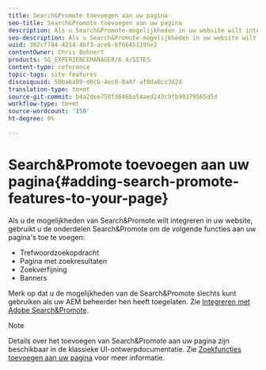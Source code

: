 ```yaml
---
title: Search&Promote toevoegen aan uw pagina
seo-title: Search&Promote toevoegen aan uw pagina
description: Als u Search&Promote-mogelijkheden in uw website wilt integreren, gebruikt u de Search&Promote om trefwoordzoekacties, pagina met zoekresultaten, verfijnde zoekopdrachten en bannerfuncties aan uw pagina toe te voegen
seo-description: Als u Search&Promote-mogelijkheden in uw website wilt integreren, gebruikt u de Search&Promote om trefwoordzoekacties, pagina met zoekresultaten, verfijnde zoekopdrachten en bannerfuncties aan uw pagina toe te voegen
uuid: 382cf784-4214-4bf3-ace6-6f66451195e2
contentOwner: Chris Bohnert
products: SG_EXPERIENCEMANAGER/6.4/SITES
content-type: reference
topic-tags: site-features
discoiquuid: 50ba6a09-d6cb-4ec0-8a0f-af0da8cc3d2d
translation-type: tm+mt
source-git-commit: b4a2dee750fd646ba54aed243c9fb90379565d5d
workflow-type: tm+mt
source-wordcount: '159'
ht-degree: 0%

---
```



# Search&amp;Promote toevoegen aan uw pagina{#adding-search-promote-features-to-your-page}

Als u de mogelijkheden van Search&amp;Promote wilt integreren in uw website, gebruikt u de onderdelen Search&amp;Promote om de volgende functies aan uw pagina&#39;s toe te voegen:

* Trefwoordzoekopdracht
* Pagina met zoekresultaten
* Zoekverfijning
* Banners

Merk op dat u de mogelijkheden van de Search&amp;Promote slechts kunt gebruiken als uw AEM beheerder hen heeft toegelaten. Zie [Integreren met Adobe Search&amp;Promote](/help/sites-administering/search-and-promote.md).

>[!NOTE]
>
>Details over het toevoegen van Search&amp;Promote aan uw pagina zijn beschikbaar in de klassieke UI-ontwerpdocumentatie. Zie [Zoekfuncties toevoegen aan uw pagina](/help/sites-classic-ui-authoring/classic-feature-search-promote.md) voor meer informatie.

